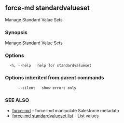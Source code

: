 ## force-md standardvalueset

Manage Standard Value Sets

### Synopsis

Manage Standard Value Sets

### Options

```
  -h, --help   help for standardvalueset
```

### Options inherited from parent commands

```
      --silent   show errors only
```

### SEE ALSO

* [force-md](force-md.md)	 - force-md manipulate Salesforce metadata
* [force-md standardvalueset list](force-md_standardvalueset_list.md)	 - List values

